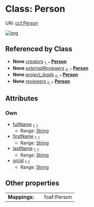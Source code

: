 
# Class: Person




URI: [ccf:Person](http://purl.org/ccf/Person)


[![img](https://yuml.me/diagram/nofunky;dir:TB/class/[AsctbMetadata]++-%20creators%201..*>[Person&#124;fullName:string;firstName:string;lastName:string;orcid:string],[AsctbMetadata]++-%20externalReviewers%200..*>[Person],[AsctbMetadata]++-%20project_leads%200..*>[Person],[AsctbMetadata]++-%20reviewers%200..*>[Person],[AsctbMetadata])](https://yuml.me/diagram/nofunky;dir:TB/class/[AsctbMetadata]++-%20creators%201..*>[Person&#124;fullName:string;firstName:string;lastName:string;orcid:string],[AsctbMetadata]++-%20externalReviewers%200..*>[Person],[AsctbMetadata]++-%20project_leads%200..*>[Person],[AsctbMetadata]++-%20reviewers%200..*>[Person],[AsctbMetadata])

## Referenced by Class

 *  **None** *[creators](creators.md)*  <sub>1..\*</sub>  **[Person](Person.md)**
 *  **None** *[externalReviewers](externalReviewers.md)*  <sub>0..\*</sub>  **[Person](Person.md)**
 *  **None** *[project_leads](project_leads.md)*  <sub>0..\*</sub>  **[Person](Person.md)**
 *  **None** *[reviewers](reviewers.md)*  <sub>0..\*</sub>  **[Person](Person.md)**

## Attributes


### Own

 * [fullName](fullName.md)  <sub>1..1</sub>
     * Range: [String](types/String.md)
 * [firstName](firstName.md)  <sub>1..1</sub>
     * Range: [String](types/String.md)
 * [lastName](lastName.md)  <sub>1..1</sub>
     * Range: [String](types/String.md)
 * [orcid](orcid.md)  <sub>1..1</sub>
     * Range: [String](types/String.md)

## Other properties

|  |  |  |
| --- | --- | --- |
| **Mappings:** | | foaf:Person |

